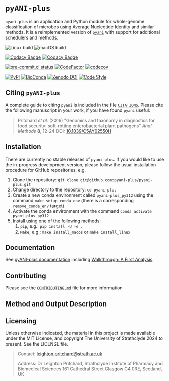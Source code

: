 # `pyANI-plus`

`pyani-plus` is an application and Python module for whole-genome classification of microbes using Average Nucleotide Identity and similar methods. It is a reimplemented version of [`pyani`](https://github.com/widdowquinn/pyani) with support for additional schedulers and methods.

![Linux build](https://github.com/pyani-plus/pyani-plus/actions/workflows/build-linux.yaml/badge.svg)
![macOS build](https://github.com/pyani-plus/pyani-plus/actions/workflows/build-macos.yaml/badge.svg)

[![Codacy Badge](https://app.codacy.com/project/badge/Grade/6b681f069a0443f7b2d7774dbb55de3d)](https://app.codacy.com/gh/pyani-plus/pyani-plus/dashboard?utm_source=gh&utm_medium=referral&utm_content=&utm_campaign=Badge_grade)
[![Codacy Badge](https://app.codacy.com/project/badge/Coverage/6b681f069a0443f7b2d7774dbb55de3d)](https://app.codacy.com/gh/pyani-plus/pyani-plus/dashboard?utm_source=gh&utm_medium=referral&utm_content=&utm_campaign=Badge_coverage)

[![pre-commit.ci status](https://results.pre-commit.ci/badge/github/pyani-plus/pyani-plus/main.svg)](https://results.pre-commit.ci/latest/github/pyani-plus/pyani-plus/main)
[![CodeFactor](https://www.codefactor.io/repository/github/pyani-plus/pyani-plus/badge)](https://www.codefactor.io/repository/github/pyani-plus/pyani-plus)
[![codecov](https://codecov.io/gh/pyani-plus/pyani-plus/graph/badge.svg?token=NSSTP6CIW0)](https://codecov.io/gh/pyani-plus/pyani-plus)

[![PyPI](https://img.shields.io/pypi/v/pyani_plus.svg?label=PyPI)](https://pypi.org/project/pyani-plus/)
[![BioConda](https://img.shields.io/conda/vn/bioconda/pyani-plus.svg?label=Bioconda)](https://anaconda.org/bioconda/pyani-plus)
[![Zenodo DOI](https://zenodo.org/badge/DOI/10.5281/zenodo.15005805.svg)](https://doi.org/10.5281/zenodo.15005805)
[![Code Style](https://img.shields.io/badge/Code%20style-black-000000.svg)](https://github.com/python/black)

## Citing `pyANI-plus`

A complete guide to citing `pyani` is included in the file [`CITATIONS`](CITATIONS). Please cite the following manuscript in your work, if you have found `pyani` useful:

> Pritchard *et al.* (2016) "Genomics and taxonomy in diagnostics for food security: soft-rotting enterobacterial plant pathogens" *Anal. Methods* **8**, 12-24
DOI: [10.1039/C5AY02550H](https://doi.org/10.1039/C5AY02550H)

## Installation

There are currently no stable releases of `pyani-plus`. If you would like to use the in-progress development version, please follow the usual installation procedure for GitHub repositories, e.g.

1. Clone the repository: `git clone git@github.com:pyani-plus/pyani-plus.git`
2. Change directory to the repository: `cd pyani-plus`
3. Create a new conda environment called `pyani-plus_py312` using the command `make setup_conda_env` (there is a corresponding `remove_conda_env` target)
4. Activate the conda environment with the command `conda activate pyani-plus_py312`
5. Install using one of the following methods:
   1.  `pip`, e.g.: `pip install -U -e .`
   2.  `Make`, e.g.: `make install_macos` or `make install_linux`

## Documentation

See [pyANI-plus documentation](https://pyani-plus.github.io/pyani-plus-docs/) including [Walkthrough: A First Analysis](https://pyani-plus.github.io/pyani-plus-docs/walkthrough.html).

## Contributing

Please see the [`CONTRIBUTING.md`](CONTRIBUTING.md) file for more information

## Method and Output Description

## Licensing

Unless otherwise indicated, the material in this project is made available under the MIT License,
and copyright The University of Strathclyde 2024 to present. See the LICENSE file.

> Contact: leighton.pritchard@strath.ac.uk
>
> Address:
>    Dr Leighton Pritchard,
>    Strathclyde Institute of Pharmacy and Biomedical Sciences
>    161 Cathedral Street
>    Glasgow
>    G4 0RE,
>    Scotland,
>    UK
